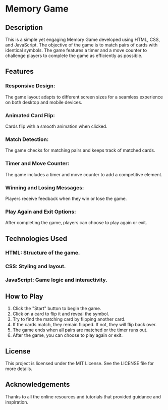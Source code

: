 # Memory Game

## Description
This is a simple yet engaging Memory Game developed using HTML, CSS, and JavaScript.
The objective of the game is to match pairs of cards with identical symbols. 
The game features a timer and a move counter to challenge players to complete the game as efficiently as possible.

## Features
### Responsive Design: 
The game layout adapts to different screen sizes for a seamless experience on both desktop and mobile devices.
### Animated Card Flip: 
Cards flip with a smooth animation when clicked.
### Match Detection: 
The game checks for matching pairs and keeps track of matched cards.
### Timer and Move Counter: 
The game includes a timer and move counter to add a competitive element.
### Winning and Losing Messages: 
Players receive feedback when they win or lose the game.
### Play Again and Exit Options: 
After completing the game, players can choose to play again or exit.

## Technologies Used
### HTML: Structure of the game.
### CSS: Styling and layout.
### JavaScript: Game logic and interactivity.


## How to Play
1. Click the "Start" button to begin the game.
2. Click on a card to flip it and reveal the symbol.
3. Try to find the matching card by flipping another card.
4. If the cards match, they remain flipped. If not, they will flip back over.
5. The game ends when all pairs are matched or the timer runs out.
6. After the game, you can choose to play again or exit.


## License
This project is licensed under the MIT License. See the LICENSE file for more details.

## Acknowledgements
Thanks to all the online resources and tutorials that provided guidance and inspiration.

